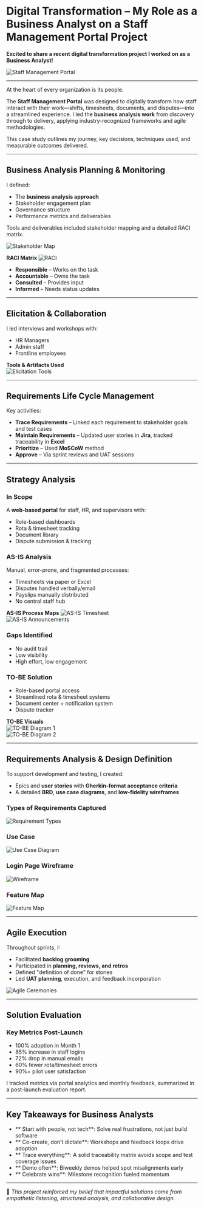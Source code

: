 # Digital Transformation – My Role as a Business Analyst on a Staff Management Portal Project

**Excited to share a recent digital transformation project I worked on as a Business Analyst!**

![Staff Management Portal](https://github.com/user-attachments/assets/22c373e7-63ae-499b-9fb0-f37f027d3ea5)

---

At the heart of every organization is its people.

The **Staff Management Portal** was designed to digitally transform how staff interact with their work—shifts, timesheets, documents, and disputes—into a streamlined experience. I led the **business analysis work** from discovery through to delivery, applying industry-recognized frameworks and agile methodologies.

This case study outlines my journey, key decisions, techniques used, and measurable outcomes delivered.

---

## Business Analysis Planning & Monitoring

I defined:
- The **business analysis approach**
- Stakeholder engagement plan
- Governance structure
- Performance metrics and deliverables

Tools and deliverables included stakeholder mapping and a detailed RACI matrix.

![Stakeholder Map](https://github.com/user-attachments/assets/aea22d74-60e9-4113-ae5d-3d55ffee4218)

**RACI Matrix**
![RACI](https://github.com/user-attachments/assets/41c8fcaa-9028-4230-9125-8c6fa39a3c44)

- **Responsible** – Works on the task  
- **Accountable** – Owns the task  
- **Consulted** – Provides input  
- **Informed** – Needs status updates

---

## Elicitation & Collaboration

I led interviews and workshops with:
- HR Managers  
- Admin staff  
- Frontline employees  

**Tools & Artifacts Used**  
![Elicitation Tools](https://github.com/user-attachments/assets/de7025a3-45dd-473b-be0c-b66db4172ae6)

---

## Requirements Life Cycle Management

Key activities:

- **Trace Requirements** – Linked each requirement to stakeholder goals and test cases  
- **Maintain Requirements** – Updated user stories in **Jira**, tracked traceability in **Excel**  
- **Prioritize** – Used **MoSCoW** method  
- **Approve** – Via sprint reviews and UAT sessions  

---

## Strategy Analysis

### In Scope
A **web-based portal** for staff, HR, and supervisors with:
- Role-based dashboards  
- Rota & timesheet tracking  
- Document library  
- Dispute submission & tracking

### AS-IS Analysis
Manual, error-prone, and fragmented processes:
- Timesheets via paper or Excel  
- Disputes handled verbally/email  
- Payslips manually distributed  
- No central staff hub  

**AS-IS Process Maps**
![AS-IS Timesheet](https://github.com/user-attachments/assets/4e804289-6f06-4529-84bd-db8de5bead47)  
![AS-IS Announcements](https://github.com/user-attachments/assets/28a00033-46fd-4b3f-b0a0-f6a442ebb839)

### Gaps Identified
- No audit trail  
- Low visibility  
- High effort, low engagement  

### TO-BE Solution
- Role-based portal access  
- Streamlined rota & timesheet systems  
- Document center + notification system  
- Dispute tracker  

**TO-BE Visuals**  
![TO-BE Diagram 1](https://github.com/user-attachments/assets/3525cebe-ffb2-4f2b-a116-143ea82041d1)  
![TO-BE Diagram 2](https://github.com/user-attachments/assets/730d9b51-865e-40ed-8ba4-e28e0ca9a14e)

---

## Requirements Analysis & Design Definition

To support development and testing, I created:

- Epics and **user stories** with **Gherkin-format acceptance criteria**  
- A detailed **BRD**, **use case diagrams**, and **low-fidelity wireframes**

### Types of Requirements Captured  
![Requirement Types](https://github.com/user-attachments/assets/4624ce60-9a97-4b22-9502-e68668229176)

### Use Case  
![Use Case Diagram](https://github.com/user-attachments/assets/83658880-cfd1-45e5-9962-91196c699223)

### Login Page Wireframe  
![Wireframe](https://github.com/user-attachments/assets/f860c572-04a3-4461-849c-b6f6e810e55d)

### Feature Map  
![Feature Map](https://github.com/user-attachments/assets/5e26f725-c670-45d9-a666-72e56dfb1e40)

---

## Agile Execution

Throughout sprints, I:
- Facilitated **backlog grooming**  
- Participated in **planning, reviews, and retros**  
- Defined "definition of done" for stories  
- Led **UAT planning**, execution, and feedback incorporation  

![Agile Ceremonies](https://github.com/user-attachments/assets/7332e1af-6e3c-4321-83ce-c15c078752f9)

---

## Solution Evaluation

### Key Metrics Post-Launch
- 100% adoption in Month 1  
- 85% increase in staff logins  
- 72% drop in manual emails  
- 60% fewer rota/timesheet errors  
- 90%+ pilot user satisfaction  

I tracked metrics via portal analytics and monthly feedback, summarized in a post-launch evaluation report.

---

## Key Takeaways for Business Analysts

- ** Start with people, not tech**: Solve real frustrations, not just build software  
- ** Co-create, don’t dictate**: Workshops and feedback loops drive adoption  
- ** Trace everything**: A solid traceability matrix avoids scope and test coverage issues  
- ** Demo often**: Biweekly demos helped spot misalignments early  
- ** Celebrate wins**: Milestone recognition fueled momentum  

---

📌 *This project reinforced my belief that impactful solutions come from empathetic listening, structured analysis, and collaborative design.*
